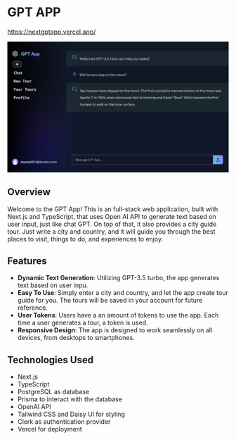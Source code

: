 
# GPT APP

https://nextgptapp.vercel.app/

![Screenshot](public/screenshot.png)

## Overview
Welcome to the GPT App!
This is an full-stack web application, built with Next.js and TypeScript, that uses Open AI API to generate text based on user input, just like chat GPT. On top of that, it also provides a city guide tour. Just write a city and country, and it will guide you through the best places to visit, things to do, and experiences to enjoy.

## Features
- **Dynamic Text Generation**: Utilizing GPT-3.5 turbo, the app generates text based on user inpu.
- **Easy To Use**:  Simply enter a city and country, and let the app create tour guide for you. The tours will be saved in your account for future reference.
- **User Tokens**: Users have a an amount of tokens to use the app. Each time a user generates a tour, a token is used.
- **Responsive Design**: The app is designed to work seamlessly on all devices, from desktops to smartphones.

## Technologies Used
- Next.js
- TypeScript
- PostgreSQL as database
- Prisma to interact with the database
- OpenAI API
- Tailwind CSS and Daisy UI for styling
- Clerk as authentication provider
- Vercel for deployment
